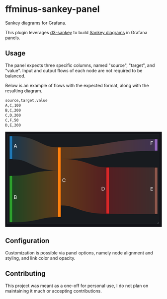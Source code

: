 # ffminus-sankey-panel

Sankey diagrams for Grafana.

This plugin leverages [d3-sankey](https://github.com/d3/d3-sankey) to build [Sankey diagrams](https://en.wikipedia.org/wiki/Sankey_diagram) in Grafana panels.

## Usage

The panel expects three specific columns, named "source", "target", and "value".
Input and output flows of each node are not required to be balanced.

Below is an example of flows with the expected format, along with the resulting diagram.

```csv
source,target,value
A,C,100
B,C,200
C,D,200
C,F,50
D,E,200
```

![](https://github.com/ffminus/ffminus-sankey-panel/blob/main/src/img/screenshot.png?raw=true)

## Configuration

Customization is possible via panel options, namely node alignment and styling, and link color and opacity.

## Contributing

This project was meant as a one-off for personal use, I do not plan on maintaining it much or accepting contributions.

